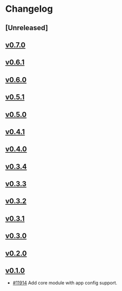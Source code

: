<!--
Guiding Principles:

Changelogs are for humans, not machines.
There should be an entry for every single version.
The same types of changes should be grouped.
Versions and sections should be linkable.
The latest version comes first.
The release date of each version is displayed.
Mention whether you follow Semantic Versioning.

Usage:

Change log entries are to be added to the Unreleased section under the
appropriate stanza (see below). Each entry should ideally include a tag and
the Github issue reference in the following format:

* (<tag>) \#<issue-number> message

The issue numbers will later be link-ified during the release process so you do
not have to worry about including a link manually, but you can if you wish.

Types of changes (Stanzas):

"Features" for new features.
"Improvements" for changes in existing functionality.
"Deprecated" for soon-to-be removed features.
"Bug Fixes" for any bug fixes.
"Client Breaking" for breaking Protobuf, gRPC and REST routes used by end-users.
"CLI Breaking" for breaking CLI commands.
"API Breaking" for breaking exported APIs used by developers building on SDK.
Ref: https://keepachangelog.com/en/1.0.0/
-->

# Changelog

## [Unreleased]

## [v0.7.0](https://github.com/cosmos/cosmos-sdk/releases/tag/core%2Fv0.7.0)

## [v0.6.1](https://github.com/cosmos/cosmos-sdk/releases/tag/core%2Fv0.6.1)

## [v0.6.0](https://github.com/cosmos/cosmos-sdk/releases/tag/core%2Fv0.6.0)

## [v0.5.1](https://github.com/cosmos/cosmos-sdk/releases/tag/core%2Fv0.5.1)

## [v0.5.0](https://github.com/cosmos/cosmos-sdk/releases/tag/core%2Fv0.5.0)

## [v0.4.1](https://github.com/cosmos/cosmos-sdk/releases/tag/core%2Fv0.4.1)

## [v0.4.0](https://github.com/cosmos/cosmos-sdk/releases/tag/core%2Fv0.4.0)

## [v0.3.4](https://github.com/cosmos/cosmos-sdk/releases/tag/core%2Fv0.3.4)

## [v0.3.3](https://github.com/cosmos/cosmos-sdk/releases/tag/core%2Fv0.3.3)

## [v0.3.2](https://github.com/cosmos/cosmos-sdk/releases/tag/core%2Fv0.3.2)

## [v0.3.1](https://github.com/cosmos/cosmos-sdk/releases/tag/core%2Fv0.3.1)

## [v0.3.0](https://github.com/cosmos/cosmos-sdk/releases/tag/core%2Fv0.3.0)

## [v0.2.0](https://github.com/cosmos/cosmos-sdk/releases/tag/core%2Fv0.2.0)

## [v0.1.0](https://github.com/cosmos/cosmos-sdk/releases/tag/core%2Fv0.1.0)

* [#11914](https://github.com/cosmos/cosmos-sdk/pull/11914) Add core module with app config support.
